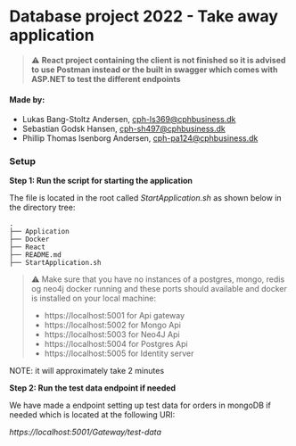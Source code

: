 # Database project 2022 - Take away application 

> :warning: **React project containing the client is not finished so it is advised to use Postman instead or the built in swagger which comes with ASP.NET to test the different endpoints**

#### Made by: ####

* Lukas Bang-Stoltz Andersen, cph-ls369@cphbusiness.dk
* Sebastian Godsk Hansen, cph-sh497@cphbusiness.dk 
* Phillip Thomas Isenborg Andersen, cph-pa124@cphbusiness.dk


### Setup

**Step 1: Run the script for starting the application**

The file is located in the root called *StartApplication.sh* as shown below in the directory tree:

```
.
├── Application
├── Docker
├── React
├── README.md
├── StartApplication.sh
```


> :warning: Make sure that you have no instances of a postgres, mongo, redis og neo4j docker running and these ports should available and docker is installed on your local machine:
> 
> * https://localhost:5001 for Api gateway
> * https://localhost:5002 for Mongo Api
> * https://localhost:5003 for Neo4J Api
> * https://localhost:5004 for Postgres Api
> * https://localhost:5005 for Identity server

 NOTE: it will approximately take 2 minutes

**Step 2: Run the test data endpoint if needed**

We have made a endpoint setting up test data for orders in mongoDB if needed which is located at the following URI:

*https://localhost:5001/Gateway/test-data*












